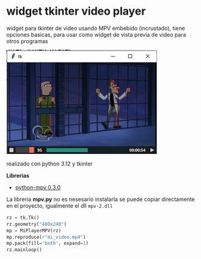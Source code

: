 # widget tkinter video player
widget para tkinter de video usando MPV embebido (incrustado), tiene opciones basicas, para usar como widget de vista previa de video para otros programas

![](files_md/cap-wg.jpg)


realizado con python 3.12 y tkinter

**Librerias**
* [python-mpv	0.3.0](https://github.com/jaseg/python-mpv)

La libreria **mpv.py** no es nesesario instalarla se puede copiar directamente en el proyecto, igualmente el dll `mpv-2.dll`

```python
rz = tk.Tk()
rz.geometry("400x240")
mp = MiPlayerMPV(rz)
mp.reproduce(r"mi_video.mp4")
mp.pack(fill='both', expand=1)
rz.mainloop()
```
